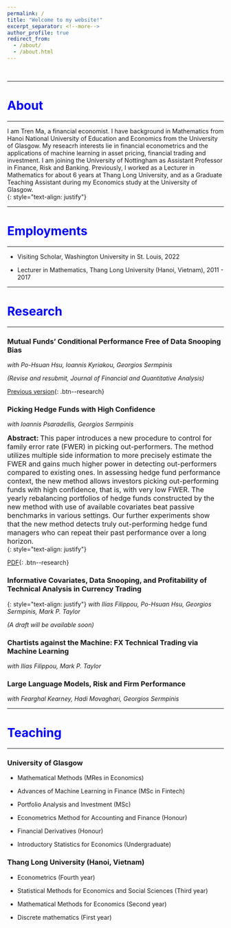 ```yaml
---
permalink: /
title: "Welcome to my website!"
excerpt_separator: <!--more-->
author_profile: true
redirect_from: 
  - /about/
  - /about.html
---
```


$~$

---

<span style="color:blue"> About </span> 
======
---

I am Tren Ma, a financial economist. I have background in Mathematics from Hanoi National University of Education and Economics from the University of Glasgow. My reseacrh interests lie in financial econometrics and the applications of machine learning in asset pricing, financial trading and investment. I am joining the University of Nottingham as Assistant Professor in Finance, Risk and Banking. Previously, I worked as a Lecturer in Mathematics for about 6 years at Thang Long University, and as a Graduate Teaching Assistant during my Economics study at the University of Glasgow.  
{: style="text-align: justify"}


---

<span style="color:blue"> Employments </span> 
======
---

* Visiting Scholar, Washington University in St. Louis, 2022

* Lecturer in Mathematics, Thang Long University (Hanoi, Vietnam), 2011 - 2017

---

<span style="color:blue"> Research </span> 
======
---

### Mutual Funds’ Conditional Performance Free of Data Snooping Bias
*with Po-Hsuan Hsu, Ioannis Kyriakou, Georgios Sermpinis*

*(Revise and resubmit, Journal of Financial and Quantitative Analysis)*

[Previous version](https://papers.ssrn.com/sol3/papers.cfm?abstract_id=3737456){: .btn--research}


### Picking Hedge Funds with High Confidence
*with Ioannis Psaradellis, Georgios Sermpinis*

**<font size="3">  Abstract: </font>** <font size="3">  This paper introduces a new procedure to control for family error rate (FWER) in picking out-performers. The method utilizes multiple side information to more precisely estimate the FWER and gains much higher power in detecting out-performers compared to existing ones. In assessing hedge fund performance context, the new method allows investors picking out-performing funds with high confidence, that is, with very low FWER. The yearly rebalancing portfolios of hedge funds constructed by the new method with use of available covariates beat passive benchmarks in various settings. Our further experiments show that the new method detects truly out-performing hedge fund managers who can repeat their past performance over a long horizon.
</font>  
{: style="text-align: justify"}

[PDF](/files/pdf/Picking_Hedge_Funds_with_High_Confidence.pdf){: .btn--research}


### Informative Covariates, Data Snooping, and Profitability of Technical Analysis in Currency Trading 
{: style="text-align: justify"}
*with Ilias Filippou, Po-Hsuan Hsu, Georgios Sermpinis, Mark P. Taylor*

*(A draft will be available soon)*

### Chartists against the Machine: FX Technical Trading via Machine Learning
*with Ilias Filippou, Mark P. Taylor*

### Large Language Models, Risk and Firm Performance
*with Fearghal Kearney, Hadi Movaghari, Georgios Sermpinis*

---

<span style="color:blue"> Teaching </span> 
=====
---

### University of Glasgow

  * Mathematical Methods (MRes in Economics)

  * Advances of Machine Learning in Finance (MSc in Fintech)

  * Portfolio Analysis and Investment (MSc)

  * Econometrics Method for Accounting and Finance (Honour)

  * Financial Derivatives (Honour)

  * Introductory Statistics for Economics (Undergraduate)
  
### Thang Long University (Hanoi, Vietnam)

  *   Econometrics (Fourth year)

  *   Statistical Methods for Economics and Social Sciences (Third year)

  *   Mathematical Methods for Economics (Second year)

  *   Discrete mathematics (First year)
